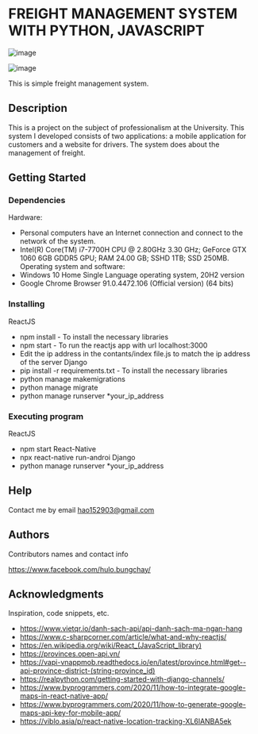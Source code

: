 # FREIGHT MANAGEMENT SYSTEM WITH PYTHON, JAVASCRIPT

![image](https://user-images.githubusercontent.com/66119850/147167896-9d232425-9fa6-447d-b5ed-15032d351f1d.png)

![image](https://user-images.githubusercontent.com/66119850/147167919-aa13c808-5414-4b6d-9d08-8ddc8d2081f1.png)

This is simple freight management system.

## Description

This is a project on the subject of professionalism at the University. This system I developed consists of two applications: a mobile application for customers and a website for drivers. The system does about the management of freight.

## Getting Started

### Dependencies

Hardware: 
- Personal computers have an Internet connection and connect to the network of the system.
- Intel(R) Core(TM) i7-7700H CPU @ 2.80GHz 3.30 GHz; GeForce GTX 1060 6GB GDDR5 GPU; RAM 24.00 GB; SSHD 1TB; SSD 250MB.
Operating system and software:
- Windows 10 Home Single Language operating system, 20H2 version
- Google Chrome Browser 91.0.4472.106 (Official version) (64 bits)

### Installing

ReactJS
- npm install - To install the necessary libraries
- npm start - To run the reactjs app with url localhost:3000
- Edit the ip address in the contants/index file.js to match the ip address of the server
Django
- pip install -r requirements.txt - To install the necessary libraries
- python manage makemigrations
- python manage migrate
- python manage runserver *your_ip_address

### Executing program

ReactJS
- npm start
React-Native
- npx react-native run-androi
Django
- python manage runserver *your_ip_address

## Help

Contact me by email hao152903@gmail.com

## Authors

Contributors names and contact info

https://www.facebook.com/hulo.bungchay/

## Acknowledgments

Inspiration, code snippets, etc.

- https://www.vietqr.io/danh-sach-api/api-danh-sach-ma-ngan-hang
- https://www.c-sharpcorner.com/article/what-and-why-reactjs/
- https://en.wikipedia.org/wiki/React_(JavaScript_library)
- https://provinces.open-api.vn/
- https://vapi-vnappmob.readthedocs.io/en/latest/province.html#get--api-province-district-(string-province_id)
- https://realpython.com/getting-started-with-django-channels/
- https://www.byprogrammers.com/2020/11/how-to-integrate-google-maps-in-react-native-app/
- https://www.byprogrammers.com/2020/11/how-to-generate-google-maps-api-key-for-mobile-app/
- https://viblo.asia/p/react-native-location-tracking-XL6lANBA5ek

